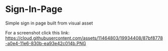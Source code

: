 # Sign-In-Page
Simple sign in page built from visual asset

For a screenshot click this link:
https://cloud.githubusercontent.com/assets/11464803/19934408/87bf8778-a0e4-11e6-830b-ea93e42c014b.PNG
